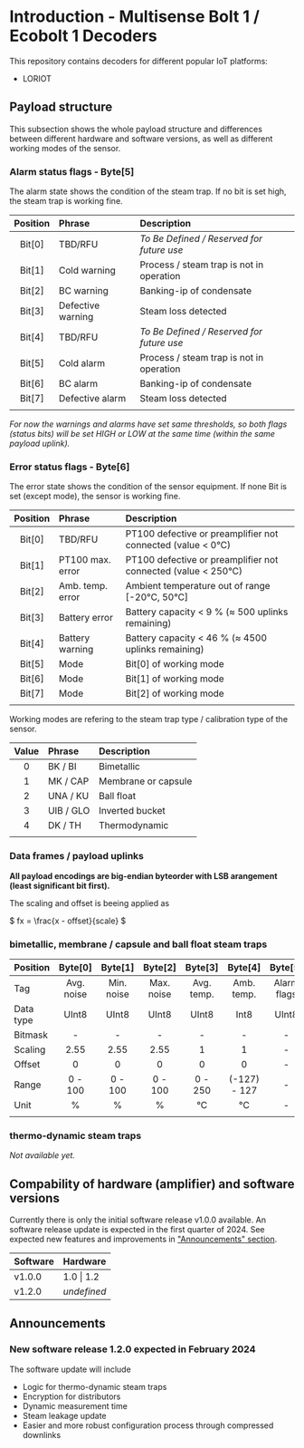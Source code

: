 # Introduction - Multisense Bolt 1 / Ecobolt 1 Decoders

This repository contains decoders for different popular IoT platforms:

- LORIOT
<!-- - The Things Network (TTN) / The Things Industries (TTI) -->

## Payload structure

This subsection shows the whole payload structure and differences between different hardware and software versions, as well as different working modes of the sensor.

### Alarm status flags - Byte[5]

The alarm state shows the condition of the steam trap. If no bit is set high, the steam trap is working fine.

| Position | Phrase            | Description                               |
| :------: | :---------------- | :---------------------------------------- |
|  Bit[0]  | TBD/RFU           | _To Be Defined / Reserved for future use_ |
|  Bit[1]  | Cold warning      | Process / steam trap is not in operation  |
|  Bit[2]  | BC warning        | Banking-ip of condensate                  |
|  Bit[3]  | Defective warning | Steam loss detected                       |
|  Bit[4]  | TBD/RFU           | _To Be Defined / Reserved for future use_ |
|  Bit[5]  | Cold alarm        | Process / steam trap is not in operation  |
|  Bit[6]  | BC alarm          | Banking-ip of condensate                  |
|  Bit[7]  | Defective alarm   | Steam loss detected                       |
|          |                   |                                           |

_For now the warnings and alarms have set same thresholds, so both flags (status bits) will be set HIGH or LOW at the same time (within the same payload uplink)._

### Error status flags - Byte[6]

The error state shows the condition of the sensor equipment. If none Bit is set (except mode), the sensor is working fine.

| Position | Phrase           | Description                                                   |
| :------: | :--------------- | :------------------------------------------------------------ |
|  Bit[0]  | TBD/RFU          | PT100 defective or preamplifier not connected (value < 0°C)   |
|  Bit[1]  | PT100 max. error | PT100 defective or preamplifier not connected (value < 250°C) |
|  Bit[2]  | Amb. temp. error | Ambient temperature out of range [-20°C, 50°C]                |
|  Bit[3]  | Battery error    | Battery capacity < 9 % ($\approx$ 500 uplinks remaining)      |
|  Bit[4]  | Battery warning  | Battery capacity < 46 % ($\approx$ 4500 uplinks remaining)    |
|  Bit[5]  | Mode             | Bit[0] of working mode                                        |
|  Bit[6]  | Mode             | Bit[1] of working mode                                        |
|  Bit[7]  | Mode             | Bit[2] of working mode                                        |
|          |                  |                                                               |

Working modes are refering to the steam trap type / calibration type of the sensor.

| Value | Phrase    | Description         |
| :---: | :-------- | :------------------ |
|   0   | BK / BI   | Bimetallic          |
|   1   | MK / CAP  | Membrane or capsule |
|   2   | UNA / KU  | Ball float          |
|   3   | UIB / GLO | Inverted bucket     |
|   4   | DK / TH   | Thermodynamic       |
|       |           |                     |

### Data frames / payload uplinks

**All payload encodings are big-endian byteorder with LSB arangement (least significant bit first).**

The scaling and offset is beeing applied as

$
fx = \frac{x - offset}{scale}
$

### **bimetallic**, **membrane** / **capsule** and **ball float** steam traps

| Position  |  Byte[0]   |  Byte[1]   |  Byte[2]   |  Byte[3]   |   Byte[4]    |   Byte[5]   |   Byte[6]   |  Byte[7]   | Byte[8] | Byte[9] | Byte[10] |
| :-------- | :--------: | :--------: | :--------: | :--------: | :----------: | :---------: | :---------: | :--------: | :-----: | :-----: | :------: |
| Tag       | Avg. noise | Min. noise | Max. noise | Avg. temp. |  Amb. temp.  | Alarm flags | Error flags | Steam loss | Battery |    X    |    X     |
| Data type |   UInt8    |   UInt8    |   UInt8    |   UInt8    |     Int8     |    UInt8    |    UInt8    |   UInt8    |  UInt8  |    x    |    x     |
| Bitmask   |     -      |     -      |     -      |     -      |      -       |      -      |      -      |     -      |    -    |    x    |    x     |
| Scaling   |    2.55    |    2.55    |    2.55    |     1      |      1       |      -      |      -      |     10     |  2.54   |    x    |    x     |
| Offset    |     0      |     0      |     0      |     0      |      0       |      -      |      -      |     0      |    0    |    x    |    x     |
| Range     |  0 - 100   |  0 - 100   |  0 - 100   |  0 - 250   | (-127) - 127 |      -      |      -      |  0 - 25.5  | 0 - 100 |    x    |    x     |
| Unit      |     %      |     %      |     %      |     °C     |      °C      |      -      |      -      |    kg/h    |    %    |    x    |    x     |
|           |            |            |            |            |              |             |             |            |         |         |          |

### **thermo-dynamic** steam traps

_Not available yet._

## Compability of hardware (amplifier) and software versions

Currently there is only the initial software release v1.0.0 available. An software release update is expected in the first quarter of 2024. See expected new features and improvements in ["Announcements" section](#new-software-release-120-expected-in-february-2024).

| Software | Hardware    |
| :------- | :---------- |
| v1.0.0   | 1.0 \| 1.2  |
| v1.2.0   | _undefined_ |

## Announcements

### New software release 1.2.0 expected in February 2024

The software update will include

- Logic for thermo-dynamic steam traps
- Encryption for distributors
- Dynamic measurement time
- Steam leakage update
- Easier and more robust configuration process through compressed downlinks
